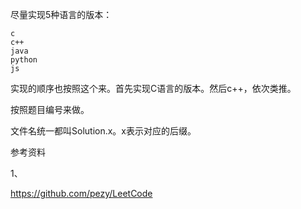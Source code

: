 尽量实现5种语言的版本：

```
c
c++
java
python
js
```

实现的顺序也按照这个来。首先实现C语言的版本。然后c++，依次类推。

按照题目编号来做。

文件名统一都叫Solution.x。x表示对应的后缀。



参考资料

1、

https://github.com/pezy/LeetCode